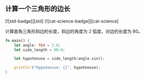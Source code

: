 ## 计算一个三角形的边长

[![std-badge]][std] [![cat-science-badge]][cat-science]

计算直角三角形斜边的长度，斜边的角度为 2 弧度，对边的长度为 80。

```rust
fn main() {
    let angle: f64 = 2.0;
    let side_length = 80.0;

    let hypotenuse = side_length/angle.sin();

    println!("Hypotenuse: {}", hypotenuse);
}
```
